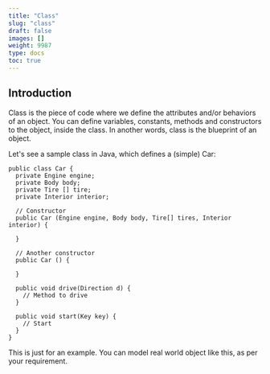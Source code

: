```yaml
---
title: "Class"
slug: "class"
draft: false
images: []
weight: 9987
type: docs
toc: true
---
```


## Introduction
Class is the piece of code where we define the attributes and/or behaviors of an object. You can define variables, constants, methods and constructors to the object, inside the class. In another words, class is the blueprint of an object.

Let's see a sample class in Java, which defines a (simple) Car:

    public class Car {
      private Engine engine;
      private Body body;
      private Tire [] tire;
      private Interior interior;

      // Constructor 
      public Car (Engine engine, Body body, Tire[] tires, Interior interior) {
        
      }

      // Another constructor
      public Car () {
        
      }

      public void drive(Direction d) {
        // Method to drive
      }

      public void start(Key key) {
        // Start 
      }
    }

This is just for an example. You can model real world object like this, as per your requirement.

